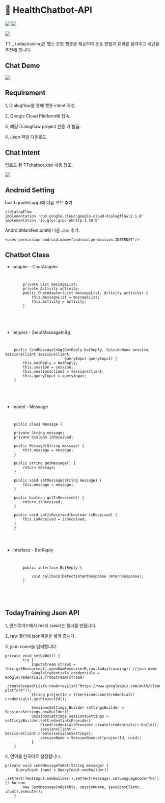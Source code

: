 # :muscle: HealthChatbot-API
![](https://img.shields.io/badge/platform-Dialogflow-red)
![](https://img.shields.io/badge/platform-Android-green)

![](https://t1.daumcdn.net/cafeattach/1YuLa/f56d04afb78509911b5c6a45b3a782708d5266ce)

TT _ todaytraining은 헬스 코칭 챗봇을 제공하여 운동 방법과 효과를 알려주고 식단을 추천해 줍니다.

## Chat Demo
![](https://t1.daumcdn.net/cafeattach/1YuLa/ae88ebe988efc1c04c090a5f8e362323c5d2171c)

## Requirement
1, Dialogflow를 통해 챗봇 intent 작성.

2, Google Cloud Platform에 접속.

3, 해당 Dialogflow project 인증 키 발급.

4, Json 파일 다운로드.

## Chat Intent

업로드 된 TTchatbot.xlsx 내용 참조.

![](https://t1.daumcdn.net/cafeattach/1YuLa/759d05028d81d9a03dec1f16bdd2b0cef697b184)

## Android Setting
build.gradle(:app)에 다음 코드 추가.

    //dialogFlow
    implementation 'com.google.cloud:google-cloud-dialogflow:2.1.0'
    implementation 'io.grpc:grpc-okhttp:1.30.0'

AndroidManifest.xml에 다음 코드 추가.

    <uses-permission android:name="android.permission.INTERNET"/>
    
## Chatbot Class
* adapter - ChatAdapter
<pre>
<code>
 
        private List<Message> messageList;
        private Activity activity;
        public ChatAdapter(List<Message> messageList, Activity activity) {
            this.messageList = messageList;
            this.activity = activity;
        }
 
</pre>
</code> 

* helpers - SendMessageInBg
 
<pre>
<code>

    public SendMessageInBg(BotReply botReply, SessionName session, SessionsClient sessionsClient,
                           QueryInput queryInput) {
        this.botReply = botReply;
        this.session = session;
        this.sessionsClient = sessionsClient;
        this.queryInput = queryInput;
    }
  
</pre>
</code>

* model - Message
 
<pre>
<code>
 
    public class Message {

    private String message;
    private boolean isReceived;

    public Message(String message) {
        this.message = message;
    }

    public String getMessage() {
        return message;
    }

    public void setMessage(String message) {
        this.message = message;
    }

    public boolean getIsReceived() {
        return isReceived;
    }

    public void setIsReceived(boolean isReceived) {
        this.isReceived = isReceived;
    }
    }
</pre>
</code>

* interface - BotReply

<pre>
<code>

        public interface BotReply {

            void callback(DetectIntentResponse returnResponse);
        }

</pre>
</code>

## TodayTraining Json API
1, 안드로이드에서 res에 raw라는 폴더를 만듭니다.

2, raw 폴더에 json파일을 넣어 줍니다.

3, json name을 입력합니다.

    private void setUpBot() {
            try {
                InputStream stream = this.getResources().openRawResource(R.raw.todaytraining); //json name
                GoogleCredentials credentials = GoogleCredentials.fromStream(stream)
                        .createScoped(Lists.newArrayList("https://www.googleapis.com/auth/cloud-platform"));
                String projectId = ((ServiceAccountCredentials) credentials).getProjectId();

                SessionsSettings.Builder settingsBuilder = SessionsSettings.newBuilder();
                SessionsSettings sessionsSettings = settingsBuilder.setCredentialsProvider(
                    FixedCredentialsProvider.create(credentials)).build();
                    sessionsClient = SessionsClient.create(sessionsSettings);
                    sessionName = SessionName.of(projectId, uuid);
                }
        }

4, 언어를 한국어로 설정합니다.

    private void sendMessageToBot(String message) {
         QueryInput input = QueryInput.newBuilder()
                    .setText(TextInput.newBuilder().setText(message).setLanguageCode("ko")).build(); // korean
            new SendMessageInBg(this, sessionName, sessionsClient, input).execute();
        }

